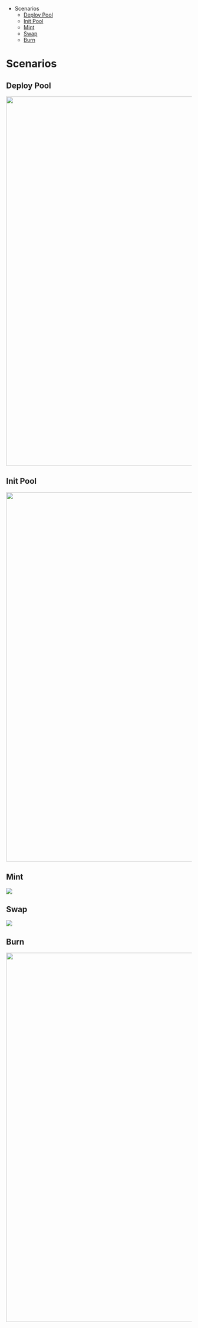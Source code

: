   * Scenarios 
      * [Deploy Pool](#deploy-pool)
      * [Init Pool](#init-pool) 
      * [Mint](#mint)
      * [Swap](#swap) 
      * [Burn](#burn) 


# Scenarios

## Deploy Pool

<img src="../images/deploy.svg" width="1000px" >

## Init Pool

<img src="../images/init.svg" width="1000px" >

## Mint

<img src="../images/mint.svg">

## Swap

<img src="../images/swap.svg">

## Burn

<img src="../images/burn.svg" width="1000px" >      
